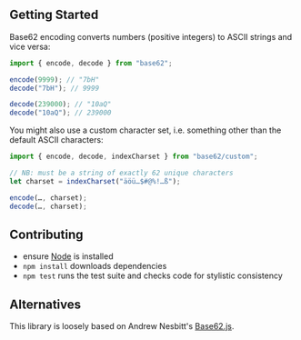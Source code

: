 Getting Started
---------------

Base62 encoding converts numbers (positive integers) to ASCII strings and vice
versa:

```javascript
import { encode, decode } from "base62";

encode(9999); // "7bH"
decode("7bH"); // 9999

decode(239000); // "10aQ"
decode("10aQ"); // 239000
```

You might also use a custom character set, i.e. something other than the default
ASCII characters:

```javascript
import { encode, decode, indexCharset } from "base62/custom";

// NB: must be a string of exactly 62 unique characters
let charset = indexCharset("äöü…$#@%!…ß");

encode(…, charset);
decode(…, charset);
```


Contributing
------------

* ensure [Node](http://nodejs.org) is installed
* `npm install` downloads dependencies
* `npm test` runs the test suite and checks code for stylistic consistency


Alternatives
------------

This library is loosely based on Andrew Nesbitt's
[Base62.js](https://github.com/andrew/base62.js).
